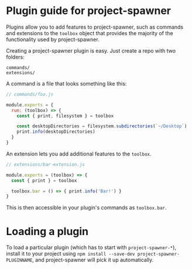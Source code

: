 # Plugin guide for project-spawner

Plugins allow you to add features to project-spawner, such as commands and
extensions to the `toolbox` object that provides the majority of the functionality
used by project-spawner.

Creating a project-spawner plugin is easy. Just create a repo with two folders:

```
commands/
extensions/
```

A command is a file that looks something like this:

```js
// commands/foo.js

module.exports = {
  run: (toolbox) => {
    const { print, filesystem } = toolbox

    const desktopDirectories = filesystem.subdirectories(`~/Desktop`)
    print.info(desktopDirectories)
  }
}
```

An extension lets you add additional features to the `toolbox`.

```js
// extensions/bar-extension.js

module.exports = (toolbox) => {
  const { print } = toolbox

  toolbox.bar = () => { print.info('Bar!') }
}
```

This is then accessible in your plugin's commands as `toolbox.bar`.

# Loading a plugin

To load a particular plugin (which has to start with `project-spawner-*`),
install it to your project using `npm install --save-dev project-spawner-PLUGINNAME`,
and project-spawner will pick it up automatically.

